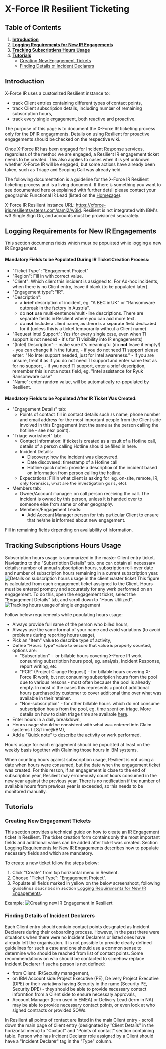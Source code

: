 

# X-Force IR Resilient Ticketing

## Table of Contents
1. **[Introduction](#Introduction)**
2. **[Logging Requirements for New IR Engagements](#Logging-Requirements-for-New-IR-Engagements)**
3. **[Tracking Subscriptions Hours Usage](#Tracking-Subscriptions-Hours-Usage)**
4. **[Tutorials](#Tutorials)**
	- [Creating New Engagement Tickets](#Creating-New-Engagement-Tickets)
	- [Finding Details of Incident Declarers](#Finding-Details-of-Incident-Declarers)

## Introduction
X-Force IR uses a customized Resilient instance to:
- track Client entries containing different types of contact points,
- track Client subscription details, including number of remaining subscription hours,
- track every single engagement, both reactive and proactive.

The purpose of this page is to document the X-Force IR ticketing process only for the DFIR engagements. Details on using Resilient for proactive engagements should be checked on the respective wiki.

Once X-Force IR has been engaged for Incident Response services, regardless of the method we are engaged, a Resilient IR engagement ticket needs to be created. This also applies to cases when it is yet unknown whether X-Force IR will be engaged, but some actions have already been taken, such as Triage and Scoping Call was already held.

The following documentation is a guideline for the X-Force IR Resilient ticketing process and is a living document. If there is something you want to see documented here or explained with further detail please contact your geographic Functional IR Lead (listed on the [Homepage](Home.md)).

X-Force IR Resilient instance URL: https://xforce-iris.resilientsystems.com/saml2/w3id. Resilient is not integrated with IBM's w3 Single Sign On, and accounts must be provisioned separately.

## Logging Requirements for New IR Engagements
This section documents fields which must be populated while logging a new IR Engagement. 

#### Mandatory Fields to be Populated During IR Ticket Creation Process:
- "Ticket Type": "Engagement Project"
- "Region": Fill in with correct value.
- "Client": Which client this incident is assigned to. For Ad-hoc incidents, when there is no Client entry, leave it blank (to be populated later).
- "Engagement type": "IR".
- "Description":
	- a **brief** description of incident, eg. "A BEC in UK" or "Ransomware outbreak in the factory in Austria".
	- do **not** use multi-sentence/multi-line descriptions. There are separate fields in Resilient where you can add more text.
	- do **not** include a client name, as there is a separate field dedicated for it (unless this is a ticket temporarily without a Client name)
- "Request Intel Support": Yes (for every single case, even when TI support is not needed - it's for TI visibility into IR engagements)
- "(Intel) Description":
		- make sure it's meaningful (do **not** leave it empty!) - you can change it in the future,
		- if you do not need TI support please enter: "No Intel support needed, just for Intel awareness."
		- if you are unsure, treat it as if you do not need TI support and enter same text as for no support,
		- if you need TI support, enter a brief description, remember this is not a notes field, eg. "Intel assistance for Ryuk Ransomware case"
- "Name": enter random value, will be automatically re-populated by Resilient.

#### Mandatory Fields to be Populated After IR Ticket Was Created:
- "Engagement Details" tab:
	- Points of contact: fill in contact details such as name, phone number and email address for the most important people from  the Client side involved in this Engagement (not the same as the person calling the hotline - see next point).
- "Triage worksheet" tab:
	- Contact information: if ticket is created as a result of a Hotline call, details of a person calling Hotline should be filled in here.
	- Incident Details:
		- Discovery: how the incident was discovered.
		- Date discovered: timestamp of a Hotline call
		- Hotline quick notes: provide a description of the incident based on information from person calling the hotline.
	- Expectations: Fill in what client is asking for (eg. on-site, remote, IR, only forensics, what are the investigation goals, etc).
- Members tab:
	- Owner/Account manager: on call person receiving the call. The incident is owned by this person, unless it is handed over to someone else from same or other geography. 
	- Members/Engagement Leads: 
		- Add Account Manager person for this particular Client to ensure that he/she is informed about new engagement. 

Fill in remaining fields depending on availability of information.

## Tracking Subscriptions Hours Usage
Subscription hours usage is summarized in the master Client entry ticket. Navigating to the "Subscription Details" tab, one can obtain all necessary details: number of annual subscription hours, subscription roll-over date and number of subscription hours remaining in a current subscription year.
![Details on subscription hours usage in the client master ticket](screenshots/Resilient_tracking_subscription_hours_usage.png)
This figure is calculated from each engagement ticket assigned to the Client. Hours must be entered promptly and accurately for any work performed on an engagement. To do this, open the engagement ticket, select the "Engagement Details" tab, and scroll down to "Hours Utilized".
![Tracking hours usage of single engagement](screenshots/Resilient_tracking_hours_usage_in_engagement.png)

Follow below requirements while populating hours usage:
- Always provide full name of the person who billed hours,
- Always use the same format of your name and avoid variations (to avoid problems during reporting hours usage),
- Pick an "Item" value to describe type of activity,
- Define "Hours Type" value to ensure that value is properly counted, options are:
	- "Subscription" - for billable hours covering X-Force IR work consuming subscription hours pool, eg. analysis, Incident Response, report writing, etc.
	- "PCR" (Project Change Request) - for billable hours covering X-Force IR work, but not consuming subscription hours from the pool due to various reasons - most often because the pool is already empty. In most of the cases this represents a pool of additional hours purchased by customer to cover additional time over what was available in their retainer.
	- "Non-subscription" - for other billable hours, which do not consume subscription hours from the pool, eg. time spent on triage. More details on how to claim triage time are available [here](DFIR-Triage-Scoping.md#Claiming).
- Enter hours in a daily breakdown,
- Hours usage should be consistent with what was entered into Claim systems (ILS/Time@IBM),
- Add a "Quick note" to describe the activity or work performed.

Hours usage for each engagement should be populated at least on the weekly basis together with Claiming those hours in IBM systems.

When counting hours against subscription usage, Resilient is not using a date when hours were consumed, but the date when the engagement ticket was created. For this reason, if an engagement is close to the end of subscription year, Resilient may erroneously count hours consumed in the new year against the previous year. There is no notification if the number of available hours from previous year is exceeded, so this needs to be monitored manually.


## Tutorials

### Creating New Engagement Tickets
This section provides a technical guide on how to create an IR Engagement ticket in Resilient. The ticket creation form contains only the most important fields and additional values can be added after ticket was created. Section  [Logging Requirements for New IR Engagements](#Logging-Requirements-for-New-IR-Engagements) describes how to populate necessary fields and which are mandatory.

To create a new ticket follow the steps below:
 1. Click "Create" from top horizontal menu in Resilient.
 2. Choose "Ticket Type": "Engagement Project".
 3. Populate all fields marked in yellow on the below screenshoot, following guidelines described in section [Logging Requirements for New IR Engagements](#Logging-Requirements-for-New-IR-Engagements).

Example:
![Creating new IR Engagement in Resilient](screenshots/Resilient_New_IR_Engagement.png)

### Finding Details of Incident Declarers
Each Client entry should contain contact points designated as Incident Declarers during their onboarding process. However, in the past there were situations when there were no Incident Declarers or listed ones have already left the organisation. It is not possible to provide clearly defined guidelines for such a case and one should use a common sense to determine who should be reached from list of contact points. Some recommendations on who should be contacted to somehow replace Incident Declarer if such a person is not defined:
- from Client: IR/Security management,
- on IBM Account side: Project Executive (PE), Delivery Project Executive (DPE) or their variations having Security in the name (Security PE, Security DPE) - they should be able to provide necessary contact informtion from a Client side to ensure necessary approvals,
- Account Manager (term used in EMEA) or Delivery Lead (term in NA) may be able to provide necessary contact points, or even look at who signed contracts or provided SOWs.

In Resilient all points of contact are listed in the main Client entry - scroll down the main page of Client entry (designated by "Client Details" in the horizontal menu) to "Contact" and "Points of contact" section containing table. Person who has Incident Declarer role assigned by a Client should have a "Incident Declarer" tag in the "Type" column. 
